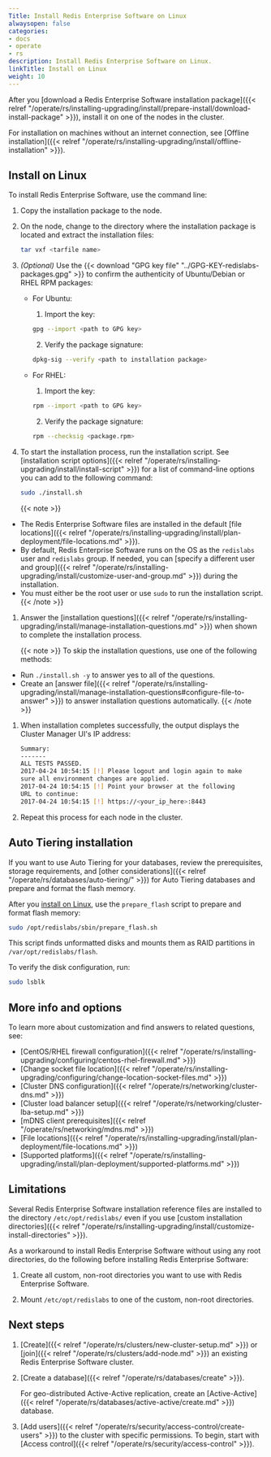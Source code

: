 ```yaml
---
Title: Install Redis Enterprise Software on Linux
alwaysopen: false
categories:
- docs
- operate
- rs
description: Install Redis Enterprise Software on Linux.
linkTitle: Install on Linux
weight: 10
---
```


After you [download a Redis Enterprise Software installation package]({{< relref "/operate/rs/installing-upgrading/install/prepare-install/download-install-package" >}}), install it on one of the nodes in the cluster.

For installation on machines without an internet connection, see [Offline installation]({{< relref "/operate/rs/installing-upgrading/install/offline-installation" >}}).

## Install on Linux

To install Redis Enterprise Software, use the command line:

1. Copy the installation package to the node.

1. On the node, change to the directory where the installation package is located and extract the installation files:

    ```sh
    tar vxf <tarfile name>
    ```

1.  _(Optional)_ Use the {{< download "GPG key file" "../GPG-KEY-redislabs-packages.gpg" >}} to confirm the authenticity of Ubuntu/Debian or RHEL RPM packages:

    - For Ubuntu:
        1. Import the key:  
        ```sh
        gpg --import <path to GPG key>
        ```  
        2. Verify the package signature: 
        ```sh 
        dpkg-sig --verify <path to installation package>
        ```

    - For RHEL:
        1. Import the key:  
        ```sh
        rpm --import <path to GPG key>
        ```
        2. Verify the package signature:  
         ```sh
         rpm --checksig <package.rpm>
         ```

1. To start the installation process, run the installation script. See [installation script options]({{< relref "/operate/rs/installing-upgrading/install/install-script" >}}) for a list of command-line options you can add to the following command:

    ```sh
    sudo ./install.sh
    ```

    {{< note >}}
- The Redis Enterprise Software files are installed in the default [file locations]({{< relref "/operate/rs/installing-upgrading/install/plan-deployment/file-locations.md" >}}). 
- By default, Redis Enterprise Software runs on the OS as the `redislabs` user and `redislabs` group. If needed, you can [specify a different user and group]({{< relref "/operate/rs/installing-upgrading/install/customize-user-and-group.md" >}}) during the installation.
- You must either be the root user or use `sudo` to run the installation script.
    {{< /note >}}

1. Answer the [installation questions]({{< relref "/operate/rs/installing-upgrading/install/manage-installation-questions.md" >}}) when shown to complete the installation process.

    {{< note >}}
To skip the installation questions, use one of the following methods:

- Run `./install.sh -y` to answer yes to all of the questions.
- Create an [answer file]({{< relref "/operate/rs/installing-upgrading/install/manage-installation-questions#configure-file-to-answer" >}}) to answer installation questions automatically.
    {{< /note >}}

1. When installation completes successfully, the output displays the Cluster Manager UI's IP address:

    ```sh
    Summary:
    -------
    ALL TESTS PASSED.
    2017-04-24 10:54:15 [!] Please logout and login again to make
    sure all environment changes are applied.
    2017-04-24 10:54:15 [!] Point your browser at the following
    URL to continue:
    2017-04-24 10:54:15 [!] https://<your_ip_here>:8443
    ```

1. Repeat this process for each node in the cluster.


## Auto Tiering installation

If you want to use Auto Tiering for your databases, review the prerequisites, storage requirements, and [other considerations]({{< relref "/operate/rs/databases/auto-tiering/" >}}) for Auto Tiering databases and prepare and format the flash memory.

After you [install on Linux](#install-on-linux), use the `prepare_flash` script to prepare and format flash memory:

```sh
sudo /opt/redislabs/sbin/prepare_flash.sh
```

This script finds unformatted disks and mounts them as RAID partitions in `/var/opt/redislabs/flash`.

To verify the disk configuration, run:

```sh
sudo lsblk
```

## More info and options

To learn more about customization and find answers to related questions, see:

- [CentOS/RHEL firewall configuration]({{< relref "/operate/rs/installing-upgrading/configuring/centos-rhel-firewall.md" >}})
- [Change socket file location]({{< relref "/operate/rs/installing-upgrading/configuring/change-location-socket-files.md" >}})
- [Cluster DNS configuration]({{< relref "/operate/rs/networking/cluster-dns.md" >}})
- [Cluster load balancer setup]({{< relref "/operate/rs/networking/cluster-lba-setup.md" >}})
- [mDNS client prerequisites]({{< relref "/operate/rs/networking/mdns.md" >}})
- [File locations]({{< relref "/operate/rs/installing-upgrading/install/plan-deployment/file-locations.md" >}})
- [Supported platforms]({{< relref "/operate/rs/installing-upgrading/install/plan-deployment/supported-platforms.md" >}})

## Limitations

Several Redis Enterprise Software installation reference files are installed to the directory `/etc/opt/redislabs/` even if you use [custom installation directories]({{< relref "/operate/rs/installing-upgrading/install/customize-install-directories" >}}).

As a workaround to install Redis Enterprise Software without using any root directories, do the following before installing Redis Enterprise Software:

1. Create all custom, non-root directories you want to use with Redis Enterprise Software.

1. Mount `/etc/opt/redislabs` to one of the custom, non-root directories.

## Next steps

1. [Create]({{< relref "/operate/rs/clusters/new-cluster-setup.md" >}})
    or [join]({{< relref "/operate/rs/clusters/add-node.md" >}}) an existing Redis Enterprise Software cluster.

1. [Create a database]({{< relref "/operate/rs/databases/create" >}}).

    For geo-distributed Active-Active replication, create an [Active-Active]({{< relref "/operate/rs/databases/active-active/create.md" >}}) database.

1. [Add users]({{< relref "/operate/rs/security/access-control/create-users" >}}) to the cluster with specific permissions.  To begin, start with [Access control]({{< relref "/operate/rs/security/access-control" >}}).
